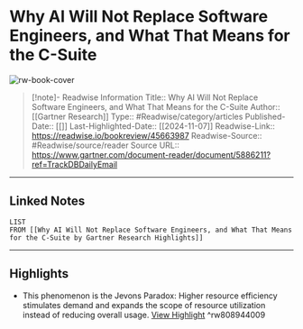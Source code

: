 # Why AI Will Not Replace Software Engineers, and What That Means for the C-Suite

![rw-book-cover](https://readwise-assets.s3.amazonaws.com/static/images/article3.5c705a01b476.png)
<br>
>[!note]- Readwise Information
>Title:: Why AI Will Not Replace Software Engineers, and What That Means for the C-Suite
>Author:: [[Gartner Research]]
>Type:: #Readwise/category/articles
>Published-Date:: [[]]
>Last-Highlighted-Date:: [[2024-11-07]]
>Readwise-Link:: https://readwise.io/bookreview/45663987
>Readwise-Source:: #Readwise/source/reader
>Source URL:: https://www.gartner.com/document-reader/document/5886211?ref=TrackDBDailyEmail
--- 

## Linked Notes
```dataview
LIST
FROM [[Why AI Will Not Replace Software Engineers, and What That Means for the C-Suite by Gartner Research Highlights]]
```

---

## Highlights
- This phenomenon is the Jevons Paradox: Higher resource efficiency stimulates demand and expands the scope of resource utilization instead of reducing overall usage. [View Highlight](https://readwise.io/open/808944009) ^rw808944009
